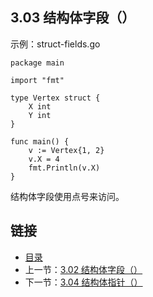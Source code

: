 ## 3.03 结构体字段（）

示例：struct-fields.go

    package main

    import "fmt"

    type Vertex struct {
    	X int
    	Y int
    }

    func main() {
    	v := Vertex{1, 2}
    	v.X = 4
    	fmt.Println(v.X)
    }

结构体字段使用点号来访问。

## 链接
* [目录](https://github.com/alpha2018/go-zh/blob/master/tour/directory.md)
* 上一节：[3.02 结构体字段（）](https://github.com/alpha2018/go-zh/blob/master/tour/03.02.md)
* 下一节：[3.04 结构体指针（）](https://github.com/alpha2018/go-zh/blob/master/tour/03.04.md)
